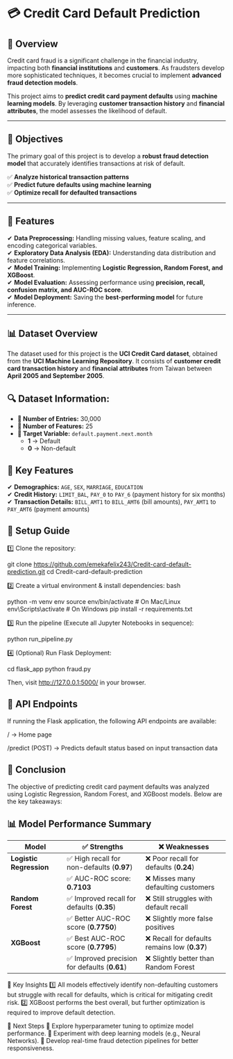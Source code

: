 # 💳 Credit Card Default Prediction  

## 📌 Overview  

Credit card fraud is a significant challenge in the financial industry, impacting both **financial institutions** and **customers**. As fraudsters develop more sophisticated techniques, it becomes crucial to implement **advanced fraud detection models**.  

This project aims to **predict credit card payment defaults** using **machine learning models**. By leveraging **customer transaction history** and **financial attributes**, the model assesses the likelihood of default.  

---

## 🎯 Objectives  

The primary goal of this project is to develop a **robust fraud detection model** that accurately identifies transactions at risk of default.  

✅ **Analyze historical transaction patterns**  
✅ **Predict future defaults using machine learning**  
✅ **Optimize recall for defaulted transactions**  

---

## 🚀 Features  

✔ **Data Preprocessing:** Handling missing values, feature scaling, and encoding categorical variables.  
✔ **Exploratory Data Analysis (EDA):** Understanding data distribution and feature correlations.  
✔ **Model Training:** Implementing **Logistic Regression, Random Forest, and XGBoost**.  
✔ **Model Evaluation:** Assessing performance using **precision, recall, confusion matrix, and AUC-ROC score**.  
✔ **Model Deployment:** Saving the **best-performing model** for future inference.  

---

## 📊 Dataset Overview  

The dataset used for this project is the **UCI Credit Card dataset**, obtained from the **UCI Machine Learning Repository**. It consists of **customer credit card transaction history** and **financial attributes** from Taiwan between **April 2005 and September 2005**.  

 ## 🔍 Dataset Information:  

- **📌 Number of Entries:** 30,000  
- **📌 Number of Features:** 25  
- **🎯 Target Variable:** `default.payment.next.month`  
  - **1** → Default  
  - **0** → Non-default  

## 🔑 Key Features  

✔ **Demographics:** `AGE`, `SEX`, `MARRIAGE`, `EDUCATION`  
✔ **Credit History:** `LIMIT_BAL`, `PAY_0` to `PAY_6` (payment history for six months)  
✔ **Transaction Details:** `BILL_AMT1` to `BILL_AMT6` (bill amounts), `PAY_AMT1` to `PAY_AMT6` (payment amounts)  


## 🚀 Setup Guide

1️⃣ Clone the repository:

git clone https://github.com/emekafelix243/Credit-card-default-prediction.git
cd Credit-card-default-prediction

2️⃣ Create a virtual environment & install dependencies:
bash

python -m venv env
source env/bin/activate  # On Mac/Linux
env\Scripts\activate     # On Windows
pip install -r requirements.txt

3️⃣ Run the pipeline (Execute all Jupyter Notebooks in sequence):

python run_pipeline.py

4️⃣ (Optional) Run Flask Deployment:

cd flask_app
python fraud.py

Then, visit http://127.0.0.1:5000/ in your browser.

## 🚀 API Endpoints

If running the Flask application, the following API endpoints are available:

/ → Home page

/predict (POST) → Predicts default status based on input transaction data


## 📌 Conclusion
The objective of predicting credit card payment defaults was analyzed using Logistic Regression, Random Forest, and XGBoost models. Below are the key takeaways:

## 📊 Model Performance Summary  

| **Model**               | **✅ Strengths**                                 | **❌ Weaknesses**                          |
|-------------------------|------------------------------------------------|----------------------------------------------|
| **Logistic Regression** | ✅ High recall for non-defaults (**0.97**)     | ❌ Poor recall for defaults (**0.24**)      |
|                         | ✅ AUC-ROC score: **0.7103**                    | ❌ Misses many defaulting customers         |
| **Random Forest**       | ✅ Improved recall for defaults (**0.35**)     | ❌ Still struggles with default recall      |
|                         | ✅ Better AUC-ROC score (**0.7750**)           | ❌ Slightly more false positives            |
| **XGBoost**             | ✅ Best AUC-ROC score (**0.7795**)             | ❌ Recall for defaults remains low (**0.37**) |
|                         | ✅ Improved precision for defaults (**0.61**)  | ❌ Slightly better than Random Forest       |

🔑 Key Insights
1️⃣ All models effectively identify non-defaulting customers but struggle with recall for defaults, which is critical for mitigating credit risk.
2️⃣ XGBoost performs the best overall, but further optimization is required to improve default detection.

🚀 Next Steps
🔹 Explore hyperparameter tuning to optimize model performance.
🔹 Experiment with deep learning models (e.g., Neural Networks).
🔹 Develop real-time fraud detection pipelines for better responsiveness.

